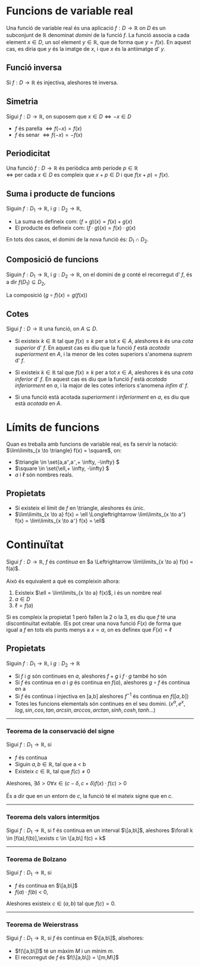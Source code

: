 # Funcions de variable real

Una funció de variable real és una aplicació $f:D \rightarrow \mathbb{R}$ on $D$ és un subconjunt de $\mathbb{R}$ denominat *domini* de la funció $f$. La funció associa a cada element $x \in D$, un sol element $y \in \mathbb{R}$, que de forma que $y = f(x)$. En aquest cas, es diria que $y$ és la imatge de $x$, i que $x$ és la antiimatge d' $y$.

## Funció inversa
Si $f: D \rightarrow \mathbb{R}$ és injectiva, aleshores té inversa.


## Simetria
Sigui $f: D \rightarrow \mathbb{R}$, on suposem que $x \in D \Longleftrightarrow -x \in D$
- $f$ és parella $\Longleftrightarrow f(-x) = f(x)$
- $f$ és senar $\Longleftrightarrow f(-x) = -f(x)$

## Periodicitat
Una funció $f: D \rightarrow \mathbb{R}$ és periòdica amb periode $p \in \mathbb{R}$ \
$\Longleftrightarrow$ per cada $x \in D$ es compleix que $x+p \in D$ i que $f(x+p) = f(x)$. 

## Suma i producte de funcions
Siguin $f: D_1 \rightarrow \mathbb{R}$, i $g: D_2 \rightarrow \mathbb{R}$,
- La suma es defineix com: $(f+g)(x) = f(x) + g(x)$
- El producte es defineix com: $(f·g)(x) = f(x)·g(x)$
 
<a/>

En tots dos casos, el domini de la nova funció és: $D_1 \cap D_2$.

## Composició de funcions
Siguin $f: D_1 \rightarrow \mathbb{R}$, i $g: D_2 \rightarrow \mathbb{R}$, on el domini de $g$ conté el recorregut d' $f$, és a dir $f(D_1) \subseteq D_2$,

La composició $(g \circ f)(x) = g(f(x))$

## Cotes 
Sigui $f:D \rightarrow \mathbb{R}$ una funció, on $A \subseteq D$. 

- Si existeix $k \in \mathbb{R}$ tal que $f(x) \leq k$ per a tot $x \in A$, aleshores $k$ és una *cota superior* d' $f$. En aquest cas es diu que la funció $f$ està *acotada superiorment* en $A$, i la menor de les cotes superiors s'anomena *suprem* d' $f$.

- Si existeix $k \in \mathbb{R}$ tal que $f(x) \geq k$ per a tot $x \in A$, aleshores $k$ és una *cota inferior* d' $f$. En aquest cas es diu que la funció $f$ està *acotada inferiorment* en $a$, i la major de les cotes inferiors s'anomena *ínfim* d' $f$.

- Si una funció està acotada *superiorment* i *inferiorment* en $a$, es diu que està *acotada* en $A$.

# Límits de funcions
 
Quan es treballa amb funcions de variable real, es fa servir la notació: $\lim\limits_{x \to \triangle} f(x) = \square$, on:
- $\triangle \in \set{a,a⁺,a⁻,+ \infty, -\infty} $
- $\square \in \set{\ell,+ \infty, -\infty} $
- $a$ i $\ell$ són nombres reals.

## Propietats
- Si existeix el límit de $f$ en \triangle, aleshores és únic.
- $\lim\limits_{x \to a} f(x) = \ell \Longleftrightarrow \lim\limits_{x \to a⁺} f(x) = \lim\limits_{x \to a⁻} f(x) = \ell$

# Continuïtat

Sigui $f: D \rightarrow \mathbb{R}$, $f$ és *continua* en $a \Leftrightarrow \lim\limits_{x \to a} f(x) = f(a)$.\
\
Això és equivalent a què es compleixin alhora: 
1. Existeix $\ell = \lim\limits_{x \to a} f(x)$, i és un nombre real
2. $a \in D$
3. $\ell = f(a)$

Si es compleix la propietat 1 però fallen la 2 o la 3, es diu que $f$ té una discontinuïtat evitable. (Es pot crear una nova funció $F(x)$ de forma que igual a $f$ en tots els punts menys a $x=a$, on es definex que $F(x) = \ell$

## Propietats
Siguin $f:D_1 \rightarrow \mathbb{R}$, i $g:D_2 \rightarrow \mathbb{R}$
- Si $f$ i $g$ són continues en $a$, aleshores $f+g$ i $f·g$ també ho són
- Si $f$ és continua en $a$ i $g$ és continua en $f(a)$, aleshores $g \circ f$ és continua en a 
- Si $f$ és continua i injectiva en  [a,b] aleshores $f^{-1}$ és continua en $f([a,b])$
- Totes les funcions elementals són continues en el seu domini. $(x^a,e^x,log,sin,cos,tan,arcsin,arccos,arctan,sinh,cosh,tanh...)$

***

### Teorema de la conservació del signe

Sigui $f:D_1 \rightarrow \mathbb{R}$, si
- $f$ és continua
- Siguin $a,b \in \mathbb{R}$, tal que a < b
- Existeix $c \in \mathbb{R}$, tal que $f(c) \neq 0$


Aleshores, $\exists \delta > 0 \forall x \in (c-\delta, c+\delta) f(x)·f(c)>0$ \
\
És a dir que en un entorn de $c$, la funció té el mateix signe que en $c$.
***
### Teorema dels valors intermitjos
Sigui $f:D_1 \rightarrow \mathbb{R}$, si f és continua en un interval $\[a,b\]$, aleshores 
$\forall k \in [f(a),f(b)],\exists c \in \[a,b\] f(c) = k$

***
### Teorema de Bolzano

Sigui $f:D_1 \rightarrow \mathbb{R}$, si 
- $f$ és continua en $\[a,b\]$ 
- $f(a)·f(b)$ < 0, 

<a/>

Aleshores existeix $c \in (a,b)$ tal que $f(c) = 0$.
***
### Teorema de Weierstrass

Sigui $f:D_1 \rightarrow \mathbb{R}$, si $f$ és continua en $\[a,b\]$, alsehores:
- $f(\[a,b\])$ té un màxim $M$ i un mínim $m$.
- El recorregut de $f$ és $f(\[a,b\]) = \[m,M\]$